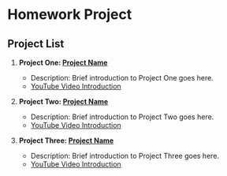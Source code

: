 # Homework Project

## Project List
1. **Project One: [Project Name](#)**
   - Description: Brief introduction to Project One goes here.
   - [YouTube Video Introduction](https://www.youtube.com/watch?v=0Bhqpi2NIuE)

2. **Project Two: [Project Name](#)**
   - Description: Brief introduction to Project Two goes here.
   - [YouTube Video Introduction](https://www.youtube.com/watch?v=4kfhPawyDj8)

3. **Project Three: [Project Name](#)**
   - Description: Brief introduction to Project Three goes here.
   - [YouTube Video Introduction](https://www.youtube.com/shorts/LTps6gdDxfA)

